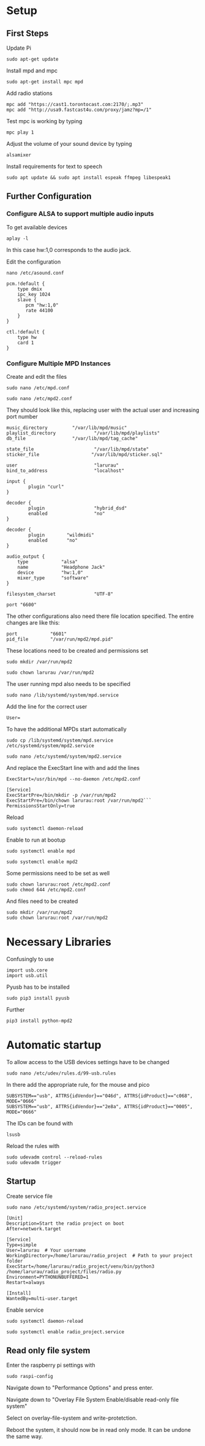 # Setup

## First Steps

Update Pi
```
sudo apt-get update
```

Install mpd and mpc
```
sudo apt-get install mpc mpd
```

Add radio stations
```
mpc add "https://cast1.torontocast.com:2170/;.mp3"
mpc add "http://usa9.fastcast4u.com/proxy/jamz?mp=/1"
```

Test mpc is working by typing
```
mpc play 1
```
Adjust the volume of your sound device by typing
```
alsamixer
```

Install requirements for text to speech
```
sudo apt update && sudo apt install espeak ffmpeg libespeak1
```

## Further Configuration

### Configure ALSA to support multiple audio inputs

To get available devices
```
aplay -l
```
In this case hw:1,0 corresponds to the audio jack.

Edit the configuration
```
nano /etc/asound.conf
```
```
pcm.!default {
    type dmix
    ipc_key 1024
    slave {
       pcm "hw:1,0"
       rate 44100
    }
}

ctl.!default {
    type hw
    card 1
}
```

### Configure Multiple MPD Instances

Create and edit the files
```
sudo nano /etc/mpd.conf
```
```
sudo nano /etc/mpd2.conf
```

They should look like this, replacing user with the actual user and increasing port number
```
music_directory         "/var/lib/mpd/music"
playlist_directory              "/var/lib/mpd/playlists"
db_file                 "/var/lib/mpd/tag_cache"

state_file                      "/var/lib/mpd/state"
sticker_file                   "/var/lib/mpd/sticker.sql"

user                            "larurau"
bind_to_address                 "localhost"

input {
        plugin "curl"
}

decoder {
        plugin                  "hybrid_dsd"
        enabled                 "no"
}

decoder {
        plugin        "wildmidi"
        enabled       "no"
}

audio_output {
    type            "alsa"
    name            "Headphone Jack"
    device          "hw:1,0"
    mixer_type      "software"
}

filesystem_charset              "UTF-8"

port "6600"
```

The other configurations also need there file location specified. 
The entire changes are like this:
```
port            "6601"
pid_file        "/var/run/mpd2/mpd.pid"
```

These locations need to be created and permissions set

```
sudo mkdir /var/run/mpd2
```

```
sudo chown larurau /var/run/mpd2
```

The user running mpd also needs to be specified
```
sudo nano /lib/systemd/system/mpd.service
```
Add the line for the correct user
```
User=
```

To have the additional MPDs start automatically
```
sudo cp /lib/systemd/system/mpd.service /etc/systemd/system/mpd2.service
```
```
sudo nano /etc/systemd/system/mpd2.service
```
And replace the ExecStart line with and add the lines
```
ExecStart=/usr/bin/mpd --no-daemon /etc/mpd2.conf
```
```
[Service]
ExecStartPre=/bin/mkdir -p /var/run/mpd2
ExecStartPre=/bin/chown larurau:root /var/run/mpd2```
PermissionsStartOnly=true
```
Reload
```
sudo systemctl daemon-reload
```
Enable to run at bootup
```
sudo systemctl enable mpd
```
```
sudo systemctl enable mpd2
```

Some permissions need to be set as well
```
sudo chown larurau:root /etc/mpd2.conf
sudo chmod 644 /etc/mpd2.conf
```
And files need to be created
```
sudo mkdir /var/run/mpd2
sudo chown larurau:root /var/run/mpd2
```

# Necessary Libraries

Confusingly to use 
```
import usb.core
import usb.util
```
Pyusb has to be installed
```
sudo pip3 install pyusb
```

Further 
```
pip3 install python-mpd2

```

# Automatic startup

To allow access to the USB devices settings have to be changed
```
sudo nano /etc/udev/rules.d/99-usb.rules
```
In there add the appropriate rule, for the mouse and pico 
```
SUBSYSTEM=="usb", ATTRS{idVendor}=="046d", ATTRS{idProduct}=="c068", MODE="0666"
SUBSYSTEM=="usb", ATTRS{idVendor}=="2e8a", ATTRS{idProduct}=="0005", MODE="0666"
```
The IDs can be found with
```
lsusb
```
Reload the rules with
```
sudo udevadm control --reload-rules
sudo udevadm trigger
```

## Startup
Create service file
```
sudo nano /etc/systemd/system/radio_project.service
```
```
[Unit]
Description=Start the radio project on boot
After=network.target

[Service]
Type=simple
User=larurau  # Your username
WorkingDirectory=/home/larurau/radio_project  # Path to your project folder
ExecStart=/home/larurau/radio_project/venv/bin/python3 /home/larurau/radio_project/files/radio.py
Environment=PYTHONUNBUFFERED=1
Restart=always

[Install]
WantedBy=multi-user.target
```
Enable service
```
sudo systemctl daemon-reload
```
```
sudo systemctl enable radio_project.service
```

## Read only file system

Enter the raspberry pi settings with
```
sudo raspi-config
```

Navigate down to "Performance Options" and press enter.

Navigate down to "Overlay File System Enable/disable read-only file system"

Select <Yes> on overlay-file-system and write-protetction.

Reboot the system, it should now be in read only mode. It can be undone the same way.